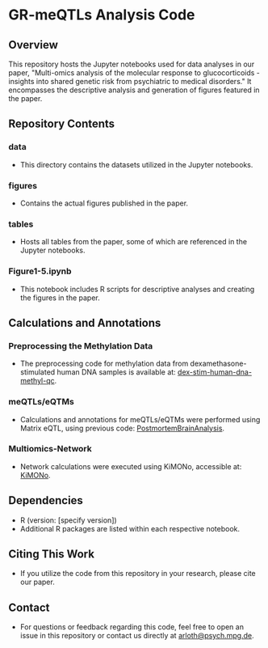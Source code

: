 # GR-meQTLs Analysis Code

## Overview
This repository hosts the Jupyter notebooks used for data analyses in our paper, "Multi-omics analysis of the molecular response to glucocorticoids - insights into shared genetic risk from psychiatric to medical disorders." It encompasses the descriptive analysis and generation of figures featured in the paper.

## Repository Contents

### data
- This directory contains the datasets utilized in the Jupyter notebooks.

### figures
- Contains the actual figures published in the paper.

### tables
- Hosts all tables from the paper, some of which are referenced in the Jupyter notebooks.

### Figure1-5.ipynb
- This notebook includes R scripts for descriptive analyses and creating the figures in the paper.

## Calculations and Annotations

### Preprocessing the Methylation Data
- The preprocessing code for methylation data from dexamethasone-stimulated human DNA samples is available at: [dex-stim-human-dna-methyl-qc](https://github.com/cellmapslab/dex-stim-human-dna-methyl-qc).

### meQTLs/eQTMs
- Calculations and annotations for meQTLs/eQTMs were performed using Matrix eQTL, using previous code: [PostmortemBrainAnalysis](https://github.com/cellmapslab/PostmortemBrainAnalysis/tree/master/05.eQTLs).

### Multiomics-Network
- Network calculations were executed using KiMONo, accessible at: [KiMONo](https://github.com/cellmapslab/kimono).

## Dependencies
- R (version: [specify version])
- Additional R packages are listed within each respective notebook.

## Citing This Work
- If you utilize the code from this repository in your research, please cite our paper.

## Contact
- For questions or feedback regarding this code, feel free to open an issue in this repository or contact us directly at arloth@psych.mpg.de.
